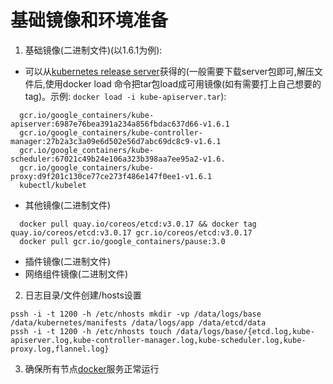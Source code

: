 # 基础镜像和环境准备
1. 基础镜像(二进制文件)(以1.6.1为例):
  * 可以从[kubernetes release server](https://github.com/kubernetes/kubernetes/blob/master/CHANGELOG.md)获得的(一般需要下载server包即可,解压文件后,使用docker load 命令把tar包load成可用镜像(如有需要打上自己想要的tag)。示例: `docker load -i kube-apiserver.tar`):
```shell
  gcr.io/google_containers/kube-apiserver:6987e76bea391a234a856fbdac637d66-v1.6.1
  gcr.io/google_containers/kube-controller-manager:27b2a3c3a09e6d502e56d7abc69dc8c9-v1.6.1
  gcr.io/google_containers/kube-scheduler:67021c49b24e106a323b398aa7ee95a2-v1.6.
  gcr.io/google_containers/kube-proxy:d9f201c130ce77ce273f486e147f0ee1-v1.6.1
  kubectl/kubelet
```
  * 其他镜像(二进制文件)
```shell  
  docker pull quay.io/coreos/etcd:v3.0.17 && docker tag quay.io/coreos/etcd:v3.0.17 gcr.io/coreos/etcd:v3.0.17
  docker pull gcr.io/google_containers/pause:3.0
```
  * 插件镜像(二进制文件)
  * 网络组件镜像(二进制文件)
2. 日志目录/文件创建/hosts设置
```shell
pssh -i -t 1200 -h /etc/nhosts mkdir -vp /data/logs/base /data/kubernetes/manifests /data/logs/app /data/etcd/data
pssh -i -t 1200 -h /etc/nhosts touch /data/logs/base/{etcd.log,kube-apiserver.log,kube-controller-manager.log,kube-scheduler.log,kube-proxy.log,flannel.log}
```
<!--
pscp.pssh -r -h /etc/nhosts /etc/hosts /etc/hosts
-->
3. 确保所有节点[docker](/base/docker.service)服务正常运行
